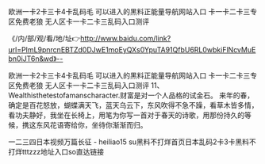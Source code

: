 欧洲一卡2卡三卡4卡乱码毛
可以进入的黑料正能量导航网站入口
卡一卡二卡三专区免费老狼
无人区卡一卡二卡三乱码入口测评


《/内/部/观/看/地/址👉http://www.baidu.com/link?url=PImL9pnrcnEBTZd0DJwE1moEyQXs0YpuTA91QfbU6RL0wbkiFlNcvMuEbn0iJT6n&wd》--

欧洲一卡2卡三卡4卡乱码毛
可以进入的黑料正能量导航网站入口
卡一卡二卡三专区免费老狼
无人区卡一卡二卡三乱码入口测评
	11、Wealthisthetestofamanscharacter.财富是对一个人品格的试金石。
来年的春，确定是百花怒放，蝴蝶满天飞，蓝天乌云下，东风吹得不急不躁，看草木皆多情，看功夫静好，我坐在长椅上，用笔为你写一首对于春天的诗歌，用那份持久的等候，携这东风花语寄给你，坐待你渐渐而归。





一二三四日本视频万篇长征 - heiliao15 su黑料不打烊首页日本乱码2卡3卡黑料不打烊tttzzz地址入口so直达链接

